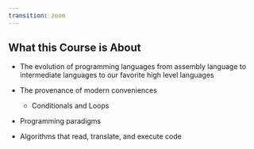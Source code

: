```yaml
---
transition: zoom
---
```


## What this Course is About

- The evolution of programming languages from assembly language to intermediate languages to our favorite high level languages

- The provenance of modern conveniences 
  - Conditionals and Loops

- Programming paradigms

- Algorithms that read, translate, and execute code
